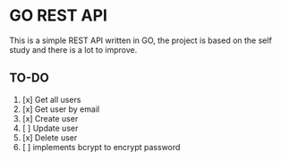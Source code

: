 # GO REST API
This is a simple REST API written in GO, the project is based on the self study
and there is a lot to improve.

## TO-DO
1. [x] Get all users
2. [x] Get user by email
3. [x] Create user
4. [ ] Update user
5. [x] Delete user
6. [ ] implements bcrypt to encrypt password
